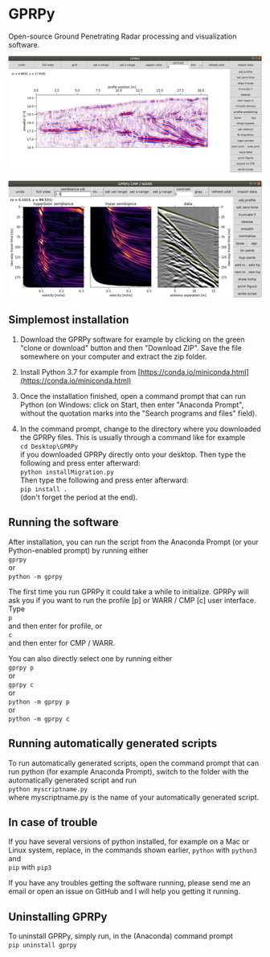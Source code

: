 # GPRPy
Open-source Ground Penetrating Radar processing and visualization software.

![Profile GUI](profileGUI.png)

![CMP/WARR GUI](CWGUI.png)


## Simplemost installation
1) Download the GPRPy software for example by clicking on the green "clone or download" 
button and then "Download ZIP". Save the file somewhere on your computer and extract the 
zip folder.

2) Install Python 3.7 for example from [https://conda.io/miniconda.html](https://conda.io/miniconda.html)

3) Once the installation finished, open a command prompt that can run Python
(on Windows: click on Start, then enter "Anaconda Prompt", without the 
quotation marks into the "Search programs and files" field).

4) In the command prompt, change to the directory  where you downloaded the GPRPy files.
This is usually through a command like for example<br/>
`cd Desktop\GPRPy`<br/>
if you downloaded GPRPy directly onto your desktop. Then type the following and press enter
afterward:\
`python installMigration.py`\
Then type the following and press enter afterward:\
`pip install .`\
(don't forget the period at the end).


## Running the software
After installation, you can run the script from the Anaconda Prompt (or your Python-enabled prompt) by running
either\
`gprpy`\
or\
`python -m gprpy`

The first time you run GPRPy it could take a while to initialize.
GPRPy will ask you if you want to run the profile [p] or WARR / CMP [c] user interface.
Type\
`p`\
and then enter for profile, or\
`c`\
and then enter for CMP / WARR.

You can also directly select one by running either\
`gprpy p`\
or\
`gprpy c`\
or\
`python -m gprpy p`\
or\
`python -m gprpy c`


## Running automatically generated scripts
To run automatically generated scripts, open the command prompt that can run python (for example Anaconda Prompt), switch to the folder with the automatically generated script and run\
`python myscriptname.py`\
where myscriptname.py is the name of your automatically generated script.  


## In case of trouble
If you have several versions of python installed, for example on a Mac or Linux system, 
replace, in the commands shown earlier,
`python` with `python3`\
and\
`pip` with `pip3`

If you have any troubles getting the software running, please send me an email or open an issue
on GitHub and I will help you getting it running.


## Uninstalling GPRPy
To uninstall GPRPy, simply run, in the (Anaconda) command prompt\
`pip uninstall gprpy`

